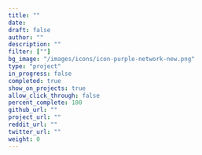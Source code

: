 ```yaml
---
title: ""
date: 
draft: false
author: ""
description: ""
filter: [""]
bg_image: "/images/icons/icon-purple-network-new.png"
type: "project"
in_progress: false
completed: true
show_on_projects: true
allow_click_through: false
percent_complete: 100
github_url: ""
project_url: ""
reddit_url: ""
twitter_url: ""
weight: 0
---
```

  
